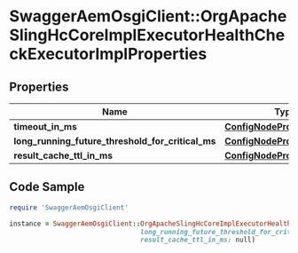 # SwaggerAemOsgiClient::OrgApacheSlingHcCoreImplExecutorHealthCheckExecutorImplProperties

## Properties

Name | Type | Description | Notes
------------ | ------------- | ------------- | -------------
**timeout_in_ms** | [**ConfigNodePropertyInteger**](ConfigNodePropertyInteger.md) |  | [optional] 
**long_running_future_threshold_for_critical_ms** | [**ConfigNodePropertyInteger**](ConfigNodePropertyInteger.md) |  | [optional] 
**result_cache_ttl_in_ms** | [**ConfigNodePropertyInteger**](ConfigNodePropertyInteger.md) |  | [optional] 

## Code Sample

```ruby
require 'SwaggerAemOsgiClient'

instance = SwaggerAemOsgiClient::OrgApacheSlingHcCoreImplExecutorHealthCheckExecutorImplProperties.new(timeout_in_ms: null,
                                 long_running_future_threshold_for_critical_ms: null,
                                 result_cache_ttl_in_ms: null)
```


